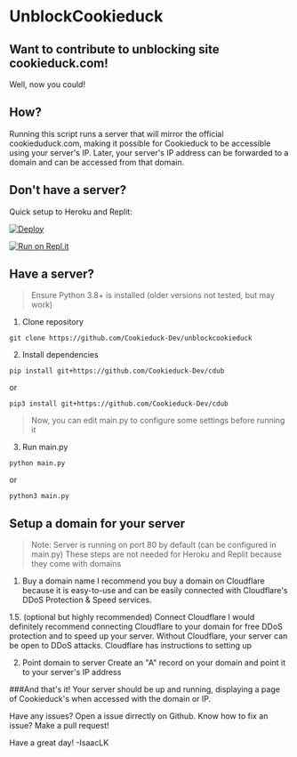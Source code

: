 # UnblockCookieduck

## Want to contribute to unblocking site cookieduck.com! 

Well, now you could!

## How?

Running this script runs a server that will mirror the official cookieduduck.com, making it possible for Cookieduck to be accessible using your server's IP.
Later, your server's IP address can be forwarded to a domain and can be accessed from that domain.

## Don't have a server?
Quick setup to Heroku and Replit:

[![Deploy](https://www.herokucdn.com/deploy/button.svg)](https://heroku.com/deploy)

[![Run on Repl.it](https://repl.it/badge/github/Cookieduck-Dev/unblockcookieduck)](https://repl.it/github/Cookieduck-Dev/unblockcookieduck)

## Have a server?
> Ensure Python 3.8+ is installed (older versions not tested, but may work)

1. Clone repository
```
git clone https://github.com/Cookieduck-Dev/unblockcookieduck
```

2. Install dependencies
```
pip install git+https://github.com/Cookieduck-Dev/cdub
```
or
```
pip3 install git+https://github.com/Cookieduck-Dev/cdub
```

> Now, you can edit main.py to configure some settings before running it

3. Run main.py
```
python main.py
```
or
```
python3 main.py
```


## Setup a domain for your server
> Note: Server is running on port 80 by default (can be configured in main.py)
>These steps are not needed for Heroku and Replit because they come with domains

1. Buy a domain name
I recommend you buy a domain on Cloudflare because it is easy-to-use and can be easily connected with Cloudflare's DDoS Protection & Speed services.

1.5. (optional but highly recommended) Connect Cloudflare
I would definitely recommend connecting Cloudflare to your domain for free DDoS protection and to speed up your server. 
Without Cloudflare, your server can be open to DDoS attacks.
Cloudflare has instructions to setting up 

2. Point domain to server
Create an "A" record on your domain and point it to your server's IP address

###And that's it!
Your server should be up and running, displaying a page of Cookieduck's when accessed with the domain or IP.

Have any issues? Open a issue dirrectly on Github.
Know how to fix an issue? Make a pull request!

Have a great day!
-IsaacLK

